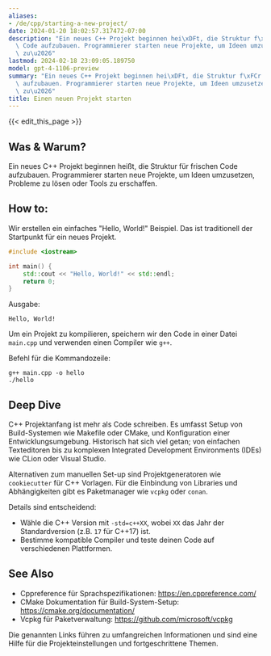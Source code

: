 ```yaml
---
aliases:
- /de/cpp/starting-a-new-project/
date: 2024-01-20 18:02:57.317472-07:00
description: "Ein neues C++ Projekt beginnen hei\xDFt, die Struktur f\xFCr frischen\
  \ Code aufzubauen. Programmierer starten neue Projekte, um Ideen umzusetzen, Probleme\
  \ zu\u2026"
lastmod: 2024-02-18 23:09:05.189750
model: gpt-4-1106-preview
summary: "Ein neues C++ Projekt beginnen hei\xDFt, die Struktur f\xFCr frischen Code\
  \ aufzubauen. Programmierer starten neue Projekte, um Ideen umzusetzen, Probleme\
  \ zu\u2026"
title: Einen neuen Projekt starten
---
```


{{< edit_this_page >}}

## Was & Warum?
Ein neues C++ Projekt beginnen heißt, die Struktur für frischen Code aufzubauen. Programmierer starten neue Projekte, um Ideen umzusetzen, Probleme zu lösen oder Tools zu erschaffen.

## How to:
Wir erstellen ein einfaches "Hello, World!" Beispiel. Das ist traditionell der Startpunkt für ein neues Projekt.

```C++
#include <iostream>

int main() {
    std::cout << "Hello, World!" << std::endl;
    return 0;
}
```

Ausgabe:
```
Hello, World!
```

Um ein Projekt zu kompilieren, speichern wir den Code in einer Datei `main.cpp` und verwenden einen Compiler wie `g++`.

Befehl für die Kommandozeile:
```
g++ main.cpp -o hello
./hello
```

## Deep Dive
C++ Projektanfang ist mehr als Code schreiben. Es umfasst Setup von Build-Systemen wie Makefile oder CMake, und Konfiguration einer Entwicklungsumgebung. Historisch hat sich viel getan; von einfachen Texteditoren bis zu komplexen Integrated Development Environments (IDEs) wie CLion oder Visual Studio.

Alternativen zum manuellen Set-up sind Projektgeneratoren wie `cookiecutter` für C++ Vorlagen. Für die Einbindung von Libraries und Abhängigkeiten gibt es Paketmanager wie `vcpkg` oder `conan`.

Details sind entscheidend:
- Wähle die C++ Version mit `-std=c++XX`, wobei `XX` das Jahr der Standardversion (z.B. `17` für C++17) ist.
- Bestimme kompatible Compiler und teste deinen Code auf verschiedenen Plattformen.

## See Also
- Cppreference für Sprachspezifikationen: https://en.cppreference.com/
- CMake Dokumentation für Build-System-Setup: https://cmake.org/documentation/
- Vcpkg für Paketverwaltung: https://github.com/microsoft/vcpkg

Die genannten Links führen zu umfangreichen Informationen und sind eine Hilfe für die Projekteinstellungen und fortgeschrittene Themen.
